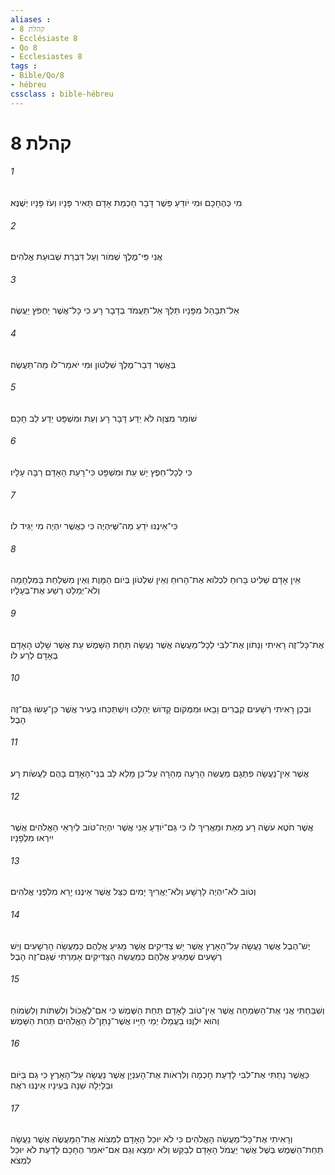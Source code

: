 ```yaml
---
aliases : 
- קהלת 8
- Ecclésiaste 8
- Qo 8
- Ecclesiastes 8
tags : 
- Bible/Qo/8
- hébreu
cssclass : bible-hébreu
---
```


# קהלת 8

###### 1
מִי כְּהֶחָכָם וּמִי יֹודֵעַ פֵּשֶׁר דָּבָר חָכְמַת אָדָם תָּאִיר פָּנָיו וְעֹז פָּנָיו יְשֻׁנֶּא׃
###### 2
אֲנִי פִּי־מֶלֶךְ שְׁמֹור וְעַל דִּבְרַת שְׁבוּעַת אֱלֹהִים׃
###### 3
אַל־תִּבָּהֵל מִפָּנָיו תֵּלֵךְ אַל־תַּעֲמֹד בְּדָבָר רָע כִּי כָּל־אֲשֶׁר יַחְפֹּץ יַעֲשֶׂה׃
###### 4
בַּאֲשֶׁר דְּבַר־מֶלֶךְ שִׁלְטֹון וּמִי יֹאמַר־לֹו מַה־תַּעֲשֶׂה׃
###### 5
שֹׁומֵר מִצְוָה לֹא יֵדַע דָּבָר רָע וְעֵת וּמִשְׁפָּט יֵדַע לֵב חָכָם׃
###### 6
כִּי לְכָל־חֵפֶץ יֵשׁ עֵת וּמִשְׁפָּט כִּי־רָעַת הָאָדָם רַבָּה עָלָיו׃
###### 7
כִּי־אֵינֶנּוּ יֹדֵעַ מַה־שֶּׁיִּהְיֶה כִּי כַּאֲשֶׁר יִהְיֶה מִי יַגִּיד לֹו׃
###### 8
אֵין אָדָם שַׁלִּיט בָּרוּחַ לִכְלֹוא אֶת־הָרוּחַ וְאֵין שִׁלְטֹון בְּיֹום הַמָּוֶת וְאֵין מִשְׁלַחַת בַּמִּלְחָמָה וְלֹא־יְמַלֵּט רֶשַׁע אֶת־בְּעָלָיו׃
###### 9
אֶת־כָּל־זֶה רָאִיתִי וְנָתֹון אֶת־לִבִּי לְכָל־מַעֲשֶׂה אֲשֶׁר נַעֲשָׂה תַּחַת הַשָּׁמֶשׁ עֵת אֲשֶׁר שָׁלַט הָאָדָם בְּאָדָם לְרַע לֹו׃
###### 10
וּבְכֵן רָאִיתִי רְשָׁעִים קְבֻרִים וָבָאוּ וּמִמְּקֹום קָדֹושׁ יְהַלֵּכוּ וְיִשְׁתַּכְּחוּ בָעִיר אֲשֶׁר כֵּן־עָשׂוּ גַּם־זֶה הָבֶל׃
###### 11
אֲשֶׁר אֵין־נַעֲשָׂה פִתְגָם מַעֲשֵׂה הָרָעָה מְהֵרָה עַל־כֵּן מָלֵא לֵב בְּנֵי־הָאָדָם בָּהֶם לַעֲשֹׂות רָע׃
###### 12
אֲשֶׁר חֹטֶא עֹשֶׂה רָע מְאַת וּמַאֲרִיךְ לֹו כִּי גַּם־יֹודֵעַ אָנִי אֲשֶׁר יִהְיֶה־טֹּוב לְיִרְאֵי הָאֱלֹהִים אֲשֶׁר יִירְאוּ מִלְּפָנָיו׃
###### 13
וְטֹוב לֹא־יִהְיֶה לָרָשָׁע וְלֹא־יַאֲרִיךְ יָמִים כַּצֵּל אֲשֶׁר אֵינֶנּוּ יָרֵא מִלִּפְנֵי אֱלֹהִים׃
###### 14
יֶשׁ־הֶבֶל אֲשֶׁר נַעֲשָׂה עַל־הָאָרֶץ אֲשֶׁר יֵשׁ צַדִּיקִים אֲשֶׁר מַגִּיעַ אֲלֵהֶם כְּמַעֲשֵׂה הָרְשָׁעִים וְיֵשׁ רְשָׁעִים שֶׁמַּגִּיעַ אֲלֵהֶם כְּמַעֲשֵׂה הַצַּדִּיקִים אָמַרְתִּי שֶׁגַּם־זֶה הָבֶל׃
###### 15
וְשִׁבַּחְתִּי אֲנִי אֶת־הַשִּׂמְחָה אֲשֶׁר אֵין־טֹוב לָאָדָם תַּחַת הַשֶּׁמֶשׁ כִּי אִם־לֶאֱכֹול וְלִשְׁתֹּות וְלִשְׂמֹוחַ וְהוּא יִלְוֶנּוּ בַעֲמָלֹו יְמֵי חַיָּיו אֲשֶׁר־נָתַן־לֹו הָאֱלֹהִים תַּחַת הַשָּׁמֶשׁ׃
###### 16
כַּאֲשֶׁר נָתַתִּי אֶת־לִבִּי לָדַעַת חָכְמָה וְלִרְאֹות אֶת־הָעִנְיָן אֲשֶׁר נַעֲשָׂה עַל־הָאָרֶץ כִּי גַם בַּיֹּום וּבַלַּיְלָה שֵׁנָה בְּעֵינָיו אֵינֶנּוּ רֹאֶה׃
###### 17
וְרָאִיתִי אֶת־כָּל־מַעֲשֵׂה הָאֱלֹהִים כִּי לֹא יוּכַל הָאָדָם לִמְצֹוא אֶת־הַמַּעֲשֶׂה אֲשֶׁר נַעֲשָׂה תַחַת־הַשֶּׁמֶשׁ בְּשֶׁל אֲשֶׁר יַעֲמֹל הָאָדָם לְבַקֵּשׁ וְלֹא יִמְצָא וְגַם אִם־יֹאמַר הֶחָכָם לָדַעַת לֹא יוּכַל לִמְצֹא׃
